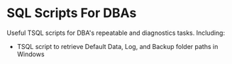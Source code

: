 # SQL Scripts For DBAs
Useful TSQL scripts for DBA's repeatable and diagnostics tasks. Including:

- TSQL script to retrieve Default Data, Log, and Backup folder paths in Windows

